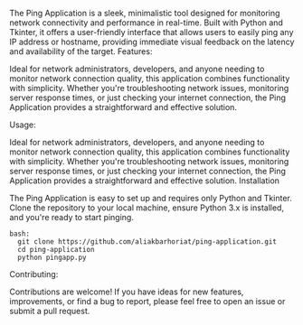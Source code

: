 The Ping Application is a sleek, minimalistic tool designed for monitoring network connectivity and performance in real-time. Built with Python and Tkinter, it offers a user-friendly interface that allows users to easily ping any IP address or hostname, providing immediate visual feedback on the latency and availability of the target.
Features:

Ideal for network administrators, developers, and anyone needing to monitor network connection quality, this application combines functionality with simplicity. Whether you're troubleshooting network issues, monitoring server response times, or just checking your internet connection, the Ping Application provides a straightforward and effective solution.

Usage:

Ideal for network administrators, developers, and anyone needing to monitor network connection quality, this application combines functionality with simplicity. Whether you're troubleshooting network issues, monitoring server response times, or just checking your internet connection, the Ping Application provides a straightforward and effective solution.
Installation

The Ping Application is easy to set up and requires only Python and Tkinter. Clone the repository to your local machine, ensure Python 3.x is installed, and you're ready to start pinging.

    bash:
      git clone https://github.com/aliakbarhoriat/ping-application.git
      cd ping-application
      python pingapp.py

Contributing:

Contributions are welcome! If you have ideas for new features, improvements, or find a bug to report, please feel free to open an issue or submit a pull request.
